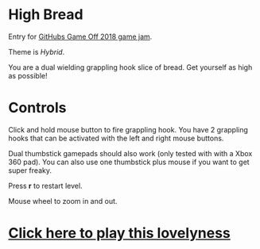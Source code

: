 # High Bread
Entry for [GitHubs Game Off 2018 game jam](https://itch.io/jam/game-off-2018).

Theme is *Hybrid*.

You are a dual wielding grappling hook slice of bread. Get yourself as high as possible!

# Controls

Click and hold mouse button to fire grappling hook. You have 2 grappling hooks that can be activated with the left and right mouse buttons.

Dual thumbstick gamepads should also work (only tested with with a Xbox 360 pad). You can also use one thumbstick plus mouse if you want to get super freaky.

Press **r** to restart level.

Mouse wheel to zoom in and out.

# [Click here to play this lovelyness](https://malern.github.io/high-bread/)
